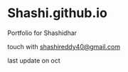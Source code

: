 # Shashi.github.io
Portfolio for Shashidhar

touch with shashireddy40@gmail.com

last update on oct
